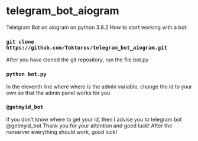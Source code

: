 # telegram_bot_aiogram
Telelgram Bot on aiogram on python 3.8.2
How to start working with a bot:
### `git clone https://github.com/Toktorov/telegram_bot_aiogram.git`
After you have cloned the git repository, run the file bot.py
### `python bot.py`
In the eleventh line where where is the admin variable, change the id to your own so that the admin panel works for you
### `@getmyid_bot`
If you don’t know where to get your id, then I advise you to telegram bot @getmyid_bot
Thank you for your attention and good luck!
After the runserver everything should work, good luck!
